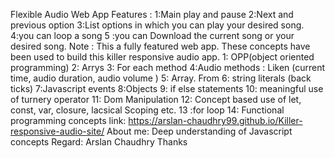 
Flexible Audio Web App
Features :
1:Main play and pause
2:Next and previous option
3:List options in which you can play your desired song.
4:you can loop a song
5 :you can Download the current song or your desired song.
Note : This a fully featured web app.
These concepts have been used to build this killer responsive audio app.
1: OPP(object oriented programming) 
2: Arrys
3: For each method
4:Audio methods :
Liken (current time, audio duration, audio volume )
5: Array. From
6: string literals (back ticks)
7:Javascript events
8:Objects
9: if else statements
10: meaningful use of turnery operator
11: Dom Manipulation 
12: Concept based use of let, const, var, closure, lacsical Scoping etc. 
13 :for loop 
14: Functional programming concepts 
link: https://arslan-chaudhry99.github.io/Killer-responsive-audio-site/
About me:
Deep understanding of Javascript concepts
Regard: Arslan Chaudhry
Thanks 


